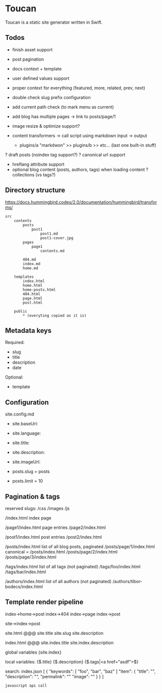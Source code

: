 # Toucan

Toucan is a static site generator written in Swift.

## Todos

- finish asset support

- post pagination
- docs context + template
    
- user defined values support

- proper context for everything (featured, more, related, prev, next)
- double check slug prefix configuration

- add current path check (to mark menu as current)
- add blog has multiple pages -> link to posts/page/1

- image resize & optimize support?
- content transformers -> call script using markdown input -> output
    - plugins/a "markdwon" >> plugins/b >> etc... (last one built-in stuff)

? draft posts (noindex tag support?)
? canonical url support

- hreflang attribute support
- optional blog content (posts, authors, tags) when loading content
? collections (vs tags?)



## Directory structure

https://docs.hummingbird.codes/2.0/documentation/hummingbird/transforms/

```
src
    contents
        posts
            post1
                post1.md
                post1-cover.jpg
        pages
            page1
                contents.md

        404.md
        index.md
        home.md

    templates
        index.html
        home.html
        home-posts.html
        404.html
        page.html
        post.html

    public
        * (everyting copied as it is)
```

## Metadata keys

Required:
- slug
- title
- description
- date

Optional:
- template


## Configuration

site.config.md

- site.baseUrl: 
- site.language:
- site.title: 
- site.description: 
- site.imageUrl: 

- posts.slug = posts
- posts.limit = 10

## Pagination & tags

reserved slugs:
/css
/images
/js

/index.html                 index page 

/page1/index.html           page entries
/page2/index.html

/post1/index.html           post entries
/post2/index.html

/posts/index.html           list of all blog posts, paginated
/posts/page/1/index.html    canonical = /posts/index.html
/posts/page/2/index.html
/posts/page/3/index.html

/tags/index.html            list of all tags (not paginated)
/tags/foo/index.html
/tags/bar/index.html

/authors/index.html         list of all authors (not paginated)
/authors/tibor-bodecs/index.html




## Template render pipeline


index->home->post
index->404
index->page
index->post


site->index->post

site.html
@@@
site.title
site.slug
site.description

index.html
@@@
site.index.title
site.index.description

global variables
{site.index}

local variables:
{$.title}
{$.description}
{$.tags|<a href="asdf">$</a>}


search:
    index.json
        [
            {
                "keywords": [
                    "foo", 
                    "bar", 
                    "baz"
                ]
                "item": {
                    "title": "",
                    "description": "",
                    "permalink": ""
                    "image": ""
                }
            }
        ]

    javascript api call
